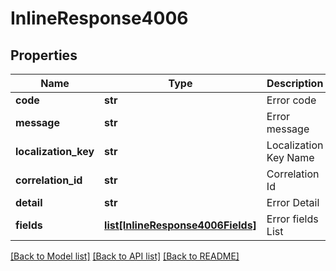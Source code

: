 # InlineResponse4006

## Properties
Name | Type | Description | Notes
------------ | ------------- | ------------- | -------------
**code** | **str** | Error code | 
**message** | **str** | Error message | 
**localization_key** | **str** | Localization Key Name | [optional] 
**correlation_id** | **str** | Correlation Id | [optional] 
**detail** | **str** | Error Detail | [optional] 
**fields** | [**list[InlineResponse4006Fields]**](InlineResponse4006Fields.md) | Error fields List | [optional] 

[[Back to Model list]](../README.md#documentation-for-models) [[Back to API list]](../README.md#documentation-for-api-endpoints) [[Back to README]](../README.md)


